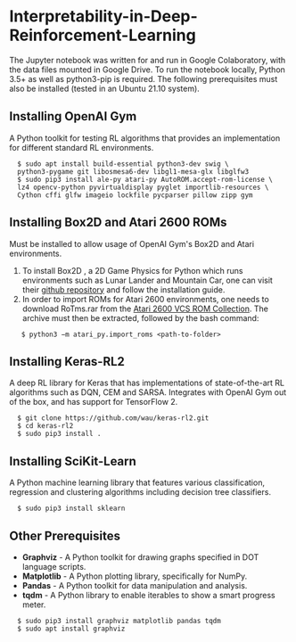 # Interpretability-in-Deep-Reinforcement-Learning
The Jupyter notebook was written for and run in Google Colaboratory, with the data files mounted in Google Drive. To run the notebook locally, Python 3.5+ as well as python3-pip is required. The following prerequisites must also be installed (tested in an Ubuntu 21.10 system).

## Installing OpenAI Gym

A Python toolkit for testing RL algorithms that provides an implementation for different standard RL environments. 

```shell
  $ sudo apt install build-essential python3-dev swig \
  python3-pygame git libosmesa6-dev libgl1-mesa-glx libglfw3
  $ sudo pip3 install ale-py atari-py AutoROM.accept-rom-license \
  lz4 opencv-python pyvirtualdisplay pyglet importlib-resources \
  Cython cffi glfw imageio lockfile pycparser pillow zipp gym
```

## Installing Box2D and Atari 2600 ROMs

Must be installed to allow usage of OpenAI Gym's Box2D and Atari environments.

1. To install Box2D , a 2D Game Physics for Python which runs environments such as Lunar Lander and Mountain Car, one can visit their [github repository](https://github.com/pybox2d/pybox2d) and follow the installation guide.
2. In order to import ROMs for Atari 2600 environments, one needs to download RoTms.rar from the [Atari 2600 VCS ROM Collection](http://www.atarimania.com/rom_collection_archive_atari_2600_roms.html). The archive must then be extracted, followed by the bash command:

```shell
   $ python3 −m atari_py.import_roms <path-to-folder>
```

## Installing Keras-RL2

A deep RL library for Keras that has implementations of state-of-the-art RL algorithms such as DQN, CEM and SARSA. Integrates with OpenAI Gym out of the box, and has support for TensorFlow 2. 

```shell
  $ git clone https://github.com/wau/keras-rl2.git
  $ cd keras-rl2
  $ sudo pip3 install .
```

## Installing SciKit-Learn

A Python machine learning library that features various classification, regression and clustering algorithms including decision tree classifiers. 

```shell
  $ sudo pip3 install sklearn
```

## Other Prerequisites

* **Graphviz** - A Python toolkit for drawing graphs specified in DOT language scripts. 
* **Matplotlib** - A Python plotting library, specifically for NumPy.
* **Pandas** - A Python toolkit for data manipulation and analysis.
* **tqdm** - A Python library to enable iterables to show a smart progress meter.

```shell
  $ sudo pip3 install graphviz matplotlib pandas tqdm
  $ sudo apt install graphviz
```
